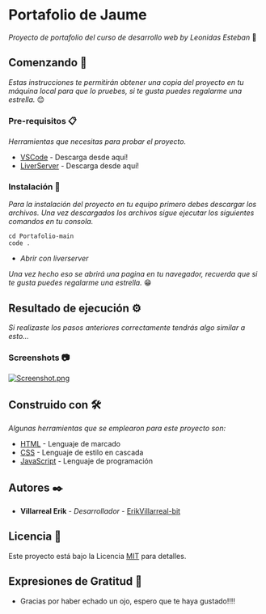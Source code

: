 # Portafolio de Jaume

_Proyecto de portafolio del curso de desarrollo web by Leonidas Esteban_ 🚗

## Comenzando 🚀

_Estas instrucciones te permitirán obtener una copia del proyecto en tu máquina local para que lo pruebes, si te gusta puedes regalarme una estrella._ 😊

### Pre-requisitos 📋

_Herramientas que necesitas para probar el proyecto._

-   [VSCode](https://code.visualstudio.com/download) - Descarga desde aquí!
-   [LiverServer](https://marketplace.visualstudio.com/items?itemName=ritwickdey.LiveServer) - Descarga desde aquí!

### Instalación 🔧

_Para la instalación del proyecto en tu equipo primero debes descargar los archivos. Una vez descargados los archivos sigue ejecutar los siguientes comandos en tu consola._

```
cd Portafolio-main
code .

```

-   _Abrir con liverserver_

_Una vez hecho eso se abrirá una pagina en tu navegador, recuerda que si te gusta puedes regalarme una estrella._ 😁

## Resultado de ejecución ⚙️

_Si realizaste los pasos anteriores correctamente tendrás algo similar a esto..._

### Screenshots 📷

[![Screenshot.png](https://i.postimg.cc/9XB35LYf/Screenshot.png)](https://postimg.cc/dDDNGmXM)

## Construido con 🛠️

_Algunas herramientas que se emplearon para este proyecto son:_

-   [HTML](https://developer.mozilla.org/es/docs/Web/HTML) - Lenguaje de marcado
-   [CSS](https://developer.mozilla.org/es/docs/Web/CSS) - Lenguaje de estilo en cascada
-   [JavaScript](https://developer.mozilla.org/es/docs/Web/JavaScript) - Lenguaje de programación

## Autores ✒️

-   **Villarreal Erik** - _Desarrollador_ - [ErikVillarreal-bit](https://github.com/ErikVillarreal-bit)

## Licencia 📄

Este proyecto está bajo la Licencia [MIT](https://es.wikipedia.org/wiki/Licencia_MIT#Caracter%C3%ADsticas_y_usos_de_esta_licencia) para detalles.

## Expresiones de Gratitud 🎁

-   Gracias por haber echado un ojo, espero que te haya gustado!!!!
